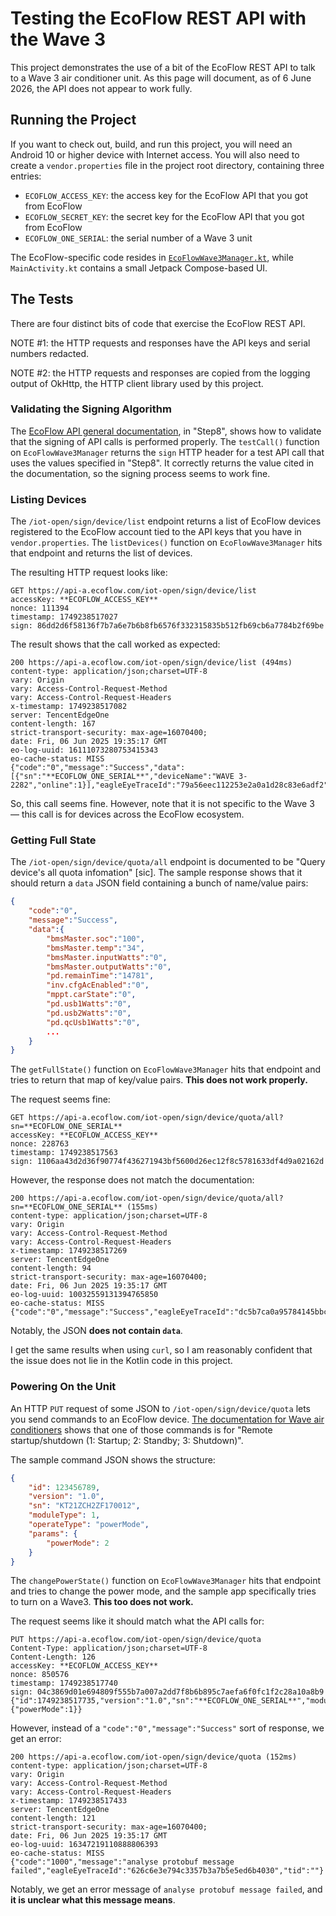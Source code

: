# Testing the EcoFlow REST API with the Wave 3

This project demonstrates the use of a bit of the EcoFlow REST API to talk to a Wave 3
air conditioner unit. As this page will document, as of 6 June 2026, the API does not
appear to work fully.

## Running the Project

If you want to check out, build, and run this project, you will need an Android 10 or
higher device with Internet access. You will also need to create a `vendor.properties`
file in the project root directory, containing three entries:

- `ECOFLOW_ACCESS_KEY`: the access key for the EcoFlow API that you got from EcoFlow
- `ECOFLOW_SECRET_KEY`: the secret key for the EcoFlow API that you got from EcoFlow
- `ECOFLOW_ONE_SERIAL`: the serial number of a Wave 3 unit

The EcoFlow-specific code resides in [`EcoFlowWave3Manager.kt`](./tree/main/app/src/main/java/com/commonsware/wave3api/EcoFlowWave3Manager.kt), while
`MainActivity.kt` contains a small Jetpack Compose-based UI.

## The Tests

There are four distinct bits of code that exercise the EcoFlow REST API.

NOTE #1: the HTTP requests and responses have the API keys and serial numbers redacted.

NOTE #2: the HTTP requests and responses are copied from the logging output of OkHttp,
the HTTP client library used by this project.

### Validating the Signing Algorithm

The [EcoFlow API general documentation](https://developer.ecoflow.com/us/document/generalInfo),
in "Step8", shows how to validate that the signing of API calls is performed properly.
The `testCall()` function on `EcoFlowWave3Manager` returns the `sign` HTTP header for
a test API call that uses the values specified in "Step8". It correctly returns the
value cited in the documentation, so the signing process seems to work fine.

### Listing Devices

The `/iot-open/sign/device/list` endpoint returns a list of EcoFlow devices registered
to the EcoFlow account tied to the API keys that you have in `vendor.properties`. The
`listDevices()` function on `EcoFlowWave3Manager` hits that endpoint and returns the
list of devices.

The resulting HTTP request looks like:

```
GET https://api-a.ecoflow.com/iot-open/sign/device/list
accessKey: **ECOFLOW_ACCESS_KEY**
nonce: 111394
timestamp: 1749238517027
sign: 86dd2d6f58136f7b7a6e7b6b8fb6576f332315835b512fb69cb6a7784b2f69be
```

The result shows that the call worked as expected:

```
200 https://api-a.ecoflow.com/iot-open/sign/device/list (494ms)
content-type: application/json;charset=UTF-8
vary: Origin
vary: Access-Control-Request-Method
vary: Access-Control-Request-Headers
x-timestamp: 1749238517082
server: TencentEdgeOne
content-length: 167
strict-transport-security: max-age=16070400;
date: Fri, 06 Jun 2025 19:35:17 GMT
eo-log-uuid: 16111073280753415343
eo-cache-status: MISS
{"code":"0","message":"Success","data":[{"sn":"**ECOFLOW_ONE_SERIAL**","deviceName":"WAVE 3-2282","online":1}],"eagleEyeTraceId":"79a56eec112253e2a0a1d28c83e6adf2","tid":""}
```

So, this call seems fine. However, note that it is not specific to the Wave 3 &mdash; this
call is for devices across the EcoFlow ecosystem.

### Getting Full State

The `/iot-open/sign/device/quota/all` endpoint is documented to be "Query device's all quota infomation" [sic].
The sample response shows that it should return a `data` JSON field containing a bunch of
name/value pairs:

```json
{
    "code":"0",
    "message":"Success",
    "data":{
        "bmsMaster.soc":"100",
        "bmsMaster.temp":"34",
        "bmsMaster.inputWatts":"0",
        "bmsMaster.outputWatts":"0",
        "pd.remainTime":"14781",
        "inv.cfgAcEnabled":"0",
        "mppt.carState":"0",
        "pd.usb1Watts":"0",
        "pd.usb2Watts":"0",
        "pd.qcUsb1Watts":"0",
        ...
    }
}
```

The `getFullState()` function on `EcoFlowWave3Manager` hits that endpoint and tries to
return that map of key/value pairs. **This does not work properly.**

The request seems fine:

```
GET https://api-a.ecoflow.com/iot-open/sign/device/quota/all?sn=**ECOFLOW_ONE_SERIAL**
accessKey: **ECOFLOW_ACCESS_KEY**
nonce: 228763
timestamp: 1749238517563
sign: 1106aa43d2d36f90774f436271943bf5600d26ec12f8c5781633df4d9a02162d
```

However, the response does not match the documentation:

```
200 https://api-a.ecoflow.com/iot-open/sign/device/quota/all?sn=**ECOFLOW_ONE_SERIAL** (155ms)
content-type: application/json;charset=UTF-8
vary: Origin
vary: Access-Control-Request-Method
vary: Access-Control-Request-Headers
x-timestamp: 1749238517269
server: TencentEdgeOne
content-length: 94
strict-transport-security: max-age=16070400;
date: Fri, 06 Jun 2025 19:35:17 GMT
eo-log-uuid: 10032559131394765850
eo-cache-status: MISS
{"code":"0","message":"Success","eagleEyeTraceId":"dc5b7ca0a95784145bbc41099a6b5801","tid":""}
```

Notably, the JSON **does not contain `data`**.

I get the same results when using `curl`, so I am reasonably confident that the issue
does not lie in the Kotlin code in this project.

### Powering On the Unit

An HTTP `PUT` request of some JSON to `/iot-open/sign/device/quota` lets you send commands to an
EcoFlow device. [The documentation for Wave air conditioners](https://developer.ecoflow.com/us/document/waveAir)
shows that one of those commands is for "Remote startup/shutdown (1: Startup; 2: Standby; 3: Shutdown)".

The sample command JSON shows the structure:

```json
{
    "id": 123456789,
    "version": "1.0",
    "sn": "KT21ZCH2ZF170012",
    "moduleType": 1,
    "operateType": "powerMode",
    "params": {
        "powerMode": 2
    }
}
```

The `changePowerState()` function on `EcoFlowWave3Manager` hits that endpoint and tries to
change the power mode, and the sample app specifically tries to turn on a Wave3. **This too does not work.**

The request seems like it should match what the API calls for:

```
PUT https://api-a.ecoflow.com/iot-open/sign/device/quota
Content-Type: application/json;charset=UTF-8
Content-Length: 126
accessKey: **ECOFLOW_ACCESS_KEY**
nonce: 850576
timestamp: 1749238517740
sign: 04c3869d01e694809f555b7a007a2dd7f8b6b895c7aefa6f0fc1f2c28a10a8b9
{"id":1749238517735,"version":"1.0","sn":"**ECOFLOW_ONE_SERIAL**","moduleType":1,"operateType":"powerMode","params":{"powerMode":1}}
```

However, instead of a `"code":"0","message":"Success"` sort of response, we get an
error:

```
200 https://api-a.ecoflow.com/iot-open/sign/device/quota (152ms)
content-type: application/json;charset=UTF-8
vary: Origin
vary: Access-Control-Request-Method
vary: Access-Control-Request-Headers
x-timestamp: 1749238517433
server: TencentEdgeOne
content-length: 121
strict-transport-security: max-age=16070400;
date: Fri, 06 Jun 2025 19:35:17 GMT
eo-log-uuid: 16347219110888806393
eo-cache-status: MISS
{"code":"1000","message":"analyse protobuf message failed","eagleEyeTraceId":"626c6e3e794c3357b3a7b5e5ed6b4030","tid":""}
```

Notably, we get an error message of `analyse protobuf message failed`, and
**it is unclear what this message means**.
